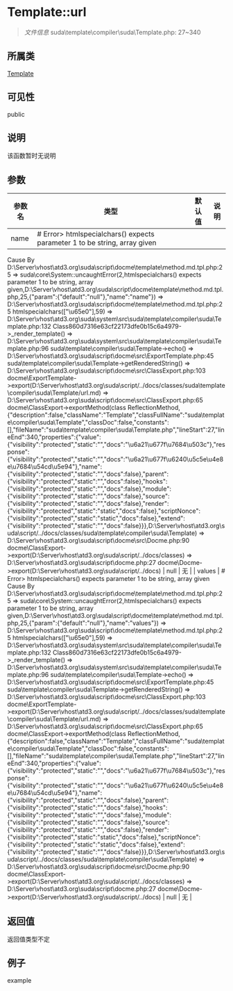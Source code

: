 # Template::url

> *文件信息* suda\template\compiler\suda\Template.php: 27~340
## 所属类 

[Template](../Template.md)

## 可见性

  public  
## 说明

该函数暂时无说明

## 参数

| 参数名 | 类型 | 默认值 | 说明 |
|--------|-----|-------|-------|
| name |  # Error> htmlspecialchars() expects parameter 1 to be string, array given
  Cause By D:\Server\vhost\atd3.org\suda\script\docme\template\method.md.tpl.php:25
    =>  suda\core\System::uncaughtError(2,htmlspecialchars() expects parameter 1 to be string, array given,D:\Server\vhost\atd3.org\suda\script\docme\template\method.md.tpl.php,25,{"param":{"default":"null"},"name":"name"})
    => D:\Server\vhost\atd3.org\suda\script\docme\template\method.md.tpl.php:25 htmlspecialchars(["\u65e0"],59)
    => D:\Server\vhost\atd3.org\suda\system\src\suda\template\compiler\suda\Template.php:132 Class860d7316e63cf22173dfe0b15c6a4979->_render_template()
    => D:\Server\vhost\atd3.org\suda\system\src\suda\template\compiler\suda\Template.php:96 suda\template\compiler\suda\Template->echo()
    => D:\Server\vhost\atd3.org\suda\script\docme\src\ExportTemplate.php:45 suda\template\compiler\suda\Template->getRenderedString()
    => D:\Server\vhost\atd3.org\suda\script\docme\src\ClassExport.php:103 docme\ExportTemplate->export(D:\Server\vhost\atd3.org\suda\script/../docs/classes/suda\template\compiler\suda\Template/url.md)
    => D:\Server\vhost\atd3.org\suda\script\docme\src\ClassExport.php:65 docme\ClassExport->exportMethod(class ReflectionMethod,{"description":false,"className":"Template","classFullName":"suda\\template\\compiler\\suda\\Template","classDoc":false,"constants":[],"fileName":"suda\\template\\compiler\\suda\\Template.php","lineStart":27,"lineEnd":340,"properties":{"value":{"visibility":"protected","static":"","docs":"\u6a21\u677f\u7684\u503c"},"response":{"visibility":"protected","static":"","docs":"\u6a21\u677f\u6240\u5c5e\u4e8e\u7684\u54cd\u5e94"},"name":{"visibility":"protected","static":"","docs":false},"parent":{"visibility":"protected","static":"","docs":false},"hooks":{"visibility":"protected","static":"","docs":false},"module":{"visibility":"protected","static":"","docs":false},"source":{"visibility":"protected","static":"","docs":false},"render":{"visibility":"protected","static":"static","docs":false},"scriptNonce":{"visibility":"protected","static":"static","docs":false},"extend":{"visibility":"protected","static":"","docs":false}}},D:\Server\vhost\atd3.org\suda\script/../docs/classes/suda\template\compiler\suda\Template)
    => D:\Server\vhost\atd3.org\suda\script\docme\src\Docme.php:90 docme\ClassExport->export(D:\Server\vhost\atd3.org\suda\script/../docs/classes)
    => D:\Server\vhost\atd3.org\suda\script\docme.php:27 docme\Docme->export(D:\Server\vhost\atd3.org\suda\script/../docs)
 | null | 无 |
| values |  # Error> htmlspecialchars() expects parameter 1 to be string, array given
  Cause By D:\Server\vhost\atd3.org\suda\script\docme\template\method.md.tpl.php:25
    =>  suda\core\System::uncaughtError(2,htmlspecialchars() expects parameter 1 to be string, array given,D:\Server\vhost\atd3.org\suda\script\docme\template\method.md.tpl.php,25,{"param":{"default":"null"},"name":"values"})
    => D:\Server\vhost\atd3.org\suda\script\docme\template\method.md.tpl.php:25 htmlspecialchars(["\u65e0"],59)
    => D:\Server\vhost\atd3.org\suda\system\src\suda\template\compiler\suda\Template.php:132 Class860d7316e63cf22173dfe0b15c6a4979->_render_template()
    => D:\Server\vhost\atd3.org\suda\system\src\suda\template\compiler\suda\Template.php:96 suda\template\compiler\suda\Template->echo()
    => D:\Server\vhost\atd3.org\suda\script\docme\src\ExportTemplate.php:45 suda\template\compiler\suda\Template->getRenderedString()
    => D:\Server\vhost\atd3.org\suda\script\docme\src\ClassExport.php:103 docme\ExportTemplate->export(D:\Server\vhost\atd3.org\suda\script/../docs/classes/suda\template\compiler\suda\Template/url.md)
    => D:\Server\vhost\atd3.org\suda\script\docme\src\ClassExport.php:65 docme\ClassExport->exportMethod(class ReflectionMethod,{"description":false,"className":"Template","classFullName":"suda\\template\\compiler\\suda\\Template","classDoc":false,"constants":[],"fileName":"suda\\template\\compiler\\suda\\Template.php","lineStart":27,"lineEnd":340,"properties":{"value":{"visibility":"protected","static":"","docs":"\u6a21\u677f\u7684\u503c"},"response":{"visibility":"protected","static":"","docs":"\u6a21\u677f\u6240\u5c5e\u4e8e\u7684\u54cd\u5e94"},"name":{"visibility":"protected","static":"","docs":false},"parent":{"visibility":"protected","static":"","docs":false},"hooks":{"visibility":"protected","static":"","docs":false},"module":{"visibility":"protected","static":"","docs":false},"source":{"visibility":"protected","static":"","docs":false},"render":{"visibility":"protected","static":"static","docs":false},"scriptNonce":{"visibility":"protected","static":"static","docs":false},"extend":{"visibility":"protected","static":"","docs":false}}},D:\Server\vhost\atd3.org\suda\script/../docs/classes/suda\template\compiler\suda\Template)
    => D:\Server\vhost\atd3.org\suda\script\docme\src\Docme.php:90 docme\ClassExport->export(D:\Server\vhost\atd3.org\suda\script/../docs/classes)
    => D:\Server\vhost\atd3.org\suda\script\docme.php:27 docme\Docme->export(D:\Server\vhost\atd3.org\suda\script/../docs)
 | null | 无 |

## 返回值
返回值类型不定

## 例子

example